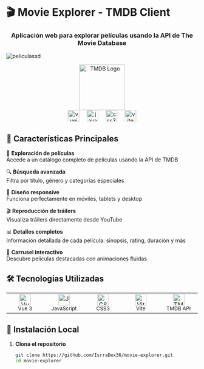 # 🎬 Movie Explorer - TMDB Client

<h3 align="center">Aplicación web para explorar películas usando la API de The Movie Database</h3>

![peliculasxd](https://github.com/user-attachments/assets/dfb53bc2-ee5a-4973-9f0a-3a5590697d6b)


<div align="center">
  <img src="https://www.themoviedb.org/assets/2/v4/logos/v2/blue_square_2-d537fb228cf3ded904ef09b136fe3fec72548ebc1fea3fbbd1ad9e36364db38b.svg" height="120" alt="TMDB Logo"/>
</div>

<div align="center">
  <img src="https://cdn.jsdelivr.net/gh/devicons/devicon/icons/vuejs/vuejs-original.svg" height="30" width="30" alt="vuejs"/>
  <img width="12" />
  <img src="https://cdn.jsdelivr.net/gh/devicons/devicon/icons/javascript/javascript-original.svg" height="30" width="30" alt="javascript"/>
  <img width="12" />
  <img src="https://cdn.jsdelivr.net/gh/devicons/devicon/icons/css3/css3-original.svg" height="30" width="30" alt="css3"/>
  <img width="12" />
  <img src="https://vitejs.dev/logo.svg" height="30" width="30" alt="vite"/>
</div>

## 🌟 Características Principales

🎥 **Exploración de películas**  
Accede a un catálogo completo de películas usando la API de TMDB

🔍 **Búsqueda avanzada**  
Filtra por título, género y categorías especiales

📱 **Diseño responsive**  
Funciona perfectamente en móviles, tablets y desktop

🎬 **Reproducción de tráilers**  
Visualiza tráilers directamente desde YouTube

📊 **Detalles completos**  
Información detallada de cada película: sinopsis, rating, duración y más

🔄 **Carrusel interactivo**  
Descubre películas destacadas con animaciones fluidas

## 🛠️ Tecnologías Utilizadas

<div align="center">
  <table>
    <tr>
      <td align="center" width="96">
        <img src="https://cdn.jsdelivr.net/gh/devicons/devicon/icons/vuejs/vuejs-original.svg" width="30" height="30" alt="Vue.js"/>
        <br><small>Vue 3</small>
      </td>
      <td align="center" width="96">
        <img src="https://cdn.jsdelivr.net/gh/devicons/devicon/icons/javascript/javascript-original.svg" width="30" height="30" alt="JavaScript"/>
        <br><small>JavaScript</small>
      </td>
      <td align="center" width="96">
        <img src="https://cdn.jsdelivr.net/gh/devicons/devicon/icons/css3/css3-original.svg" width="30" height="30" alt="CSS3"/>
        <br><small>CSS3</small>
      </td>
      <td align="center" width="96">
        <img src="https://vitejs.dev/logo.svg" width="30" height="30" alt="Vite"/>
        <br><small>Vite</small>
      </td>
      <td align="center" width="96">
        <img src="https://www.themoviedb.org/assets/2/v4/logos/v2/blue_square_2-d537fb228cf3ded904ef09b136fe3fec72548ebc1fea3fbbd1ad9e36364db38b.svg" width="30" height="30" alt="TMDB"/>
        <br><small>TMDB API</small>
      </td>
    </tr>
  </table>
</div>

## 🚀 Instalación Local

1. **Clona el repositorio**
   ```bash
   git clone https://github.com/IsrraDex36/movie-explorer.git
   cd movie-explorer
